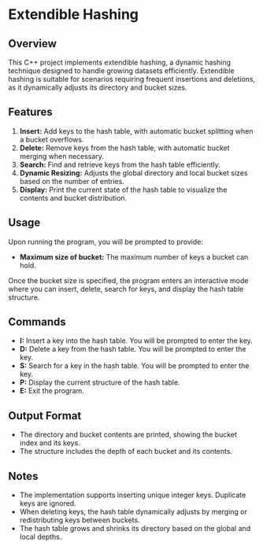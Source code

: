 # Extendible Hashing

## Overview

This C++ project implements extendible hashing, a dynamic hashing technique designed to handle growing datasets efficiently. Extendible hashing is suitable for scenarios requiring frequent insertions and deletions, as it dynamically adjusts its directory and bucket sizes.

## Features

1. **Insert:** Add keys to the hash table, with automatic bucket splitting when a bucket overflows.
2. **Delete:** Remove keys from the hash table, with automatic bucket merging when necessary.
3. **Search:** Find and retrieve keys from the hash table efficiently.
4. **Dynamic Resizing:** Adjusts the global directory and local bucket sizes based on the number of entries.
5. **Display:** Print the current state of the hash table to visualize the contents and bucket distribution.

## Usage

Upon running the program, you will be prompted to provide:

- **Maximum size of bucket:** The maximum number of keys a bucket can hold.

Once the bucket size is specified, the program enters an interactive mode where you can insert, delete, search for keys, and display the hash table structure.

## Commands

- **I:** Insert a key into the hash table. You will be prompted to enter the key.
- **D:** Delete a key from the hash table. You will be prompted to enter the key.
- **S:** Search for a key in the hash table. You will be prompted to enter the key.
- **P:** Display the current structure of the hash table.
- **E:** Exit the program.

## Output Format

- The directory and bucket contents are printed, showing the bucket index and its keys.
- The structure includes the depth of each bucket and its contents.

## Notes

- The implementation supports inserting unique integer keys. Duplicate keys are ignored.
- When deleting keys, the hash table dynamically adjusts by merging or redistributing keys between buckets.
- The hash table grows and shrinks its directory based on the global and local depths.

